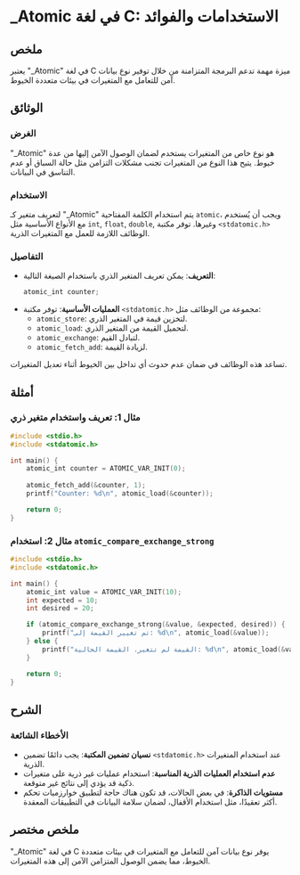 <!--
Meta Description: # _Atomic في لغة C: الاستخدامات والفوائد ## ملخص يعتبر "_Atomic" في لغة C ميزة مهمة تدعم البرمجة المتزامنة من خلال توفير نوع بيانات آمن للتعامل مع الم...
Meta Keywords: المتغيرات, استخدام, _atomic, int, stdatomic
-->

# _Atomic في لغة C: الاستخدامات والفوائد

## ملخص
يعتبر "_Atomic" في لغة C ميزة مهمة تدعم البرمجة المتزامنة من خلال توفير نوع بيانات آمن للتعامل مع المتغيرات في بيئات متعددة الخيوط.

## الوثائق
### الغرض
"_Atomic" هو نوع خاص من المتغيرات يستخدم لضمان الوصول الآمن إليها من عدة خيوط. يتيح هذا النوع من المتغيرات تجنب مشكلات التزامن مثل حالة السباق أو عدم التناسق في البيانات.

### الاستخدام
لتعريف متغير كـ "_Atomic" يتم استخدام الكلمة المفتاحية `atomic`، ويجب أن يُستخدم مع الأنواع الأساسية مثل `int`, `float`, `double`, وغيرها. توفر مكتبة `<stdatomic.h>` الوظائف اللازمة للعمل مع المتغيرات الذرية.

### التفاصيل
- **التعريف**: يمكن تعريف المتغير الذري باستخدام الصيغة التالية:
  ```c
  atomic_int counter;
  ```
- **العمليات الأساسية**: توفر مكتبة `<stdatomic.h>` مجموعة من الوظائف مثل:
  - `atomic_store`: لتخزين قيمة في المتغير الذري.
  - `atomic_load`: لتحميل القيمة من المتغير الذري.
  - `atomic_exchange`: لتبادل القيم.
  - `atomic_fetch_add`: لزيادة القيمة.
  
تساعد هذه الوظائف في ضمان عدم حدوث أي تداخل بين الخيوط أثناء تعديل المتغيرات.

## أمثلة
### مثال 1: تعريف واستخدام متغير ذري
```c
#include <stdio.h>
#include <stdatomic.h>

int main() {
    atomic_int counter = ATOMIC_VAR_INIT(0);
    
    atomic_fetch_add(&counter, 1);
    printf("Counter: %d\n", atomic_load(&counter));

    return 0;
}
```

### مثال 2: استخدام `atomic_compare_exchange_strong`
```c
#include <stdio.h>
#include <stdatomic.h>

int main() {
    atomic_int value = ATOMIC_VAR_INIT(10);
    int expected = 10;
    int desired = 20;

    if (atomic_compare_exchange_strong(&value, &expected, desired)) {
        printf("تم تغيير القيمة إلى: %d\n", atomic_load(&value));
    } else {
        printf("القيمة لم تتغير. القيمة الحالية: %d\n", atomic_load(&value));
    }

    return 0;
}
```

## الشرح
### الأخطاء الشائعة
- **نسيان تضمين المكتبة**: يجب دائمًا تضمين `<stdatomic.h>` عند استخدام المتغيرات الذرية.
- **عدم استخدام العمليات الذرية المناسبة**: استخدام عمليات غير ذرية على متغيرات ذكية قد يؤدي إلى نتائج غير متوقعة.
- **مستويات الذاكرة**: في بعض الحالات، قد تكون هناك حاجة لتطبيق خوارزميات تحكم أكثر تعقيدًا، مثل استخدام الأقفال، لضمان سلامة البيانات في التطبيقات المعقدة.

## ملخص مختصر
"_Atomic" في لغة C يوفر نوع بيانات آمن للتعامل مع المتغيرات في بيئات متعددة الخيوط، مما يضمن الوصول المتزامن الآمن إلى هذه المتغيرات.